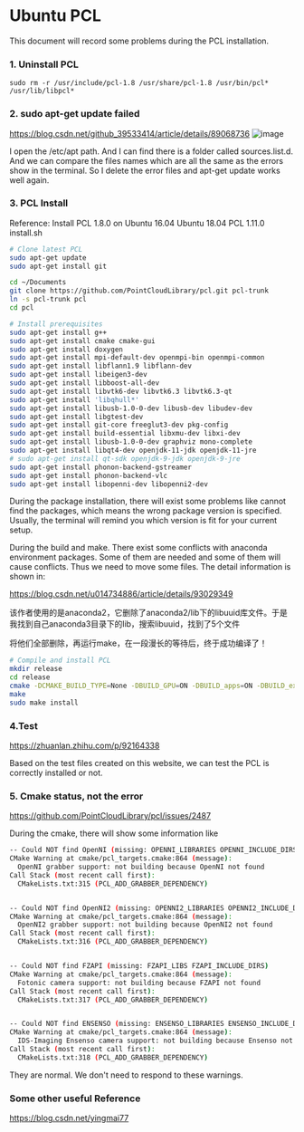 # Ubuntu PCL
This document will record some problems during the PCL installation.

### 1. Uninstall PCL

```sudo rm -r /usr/include/pcl-1.8 /usr/share/pcl-1.8 /usr/bin/pcl* /usr/lib/libpcl*```


### 2. sudo apt-get update failed
https://blog.csdn.net/github_39533414/article/details/89068736
![image](https://user-images.githubusercontent.com/47040892/142699365-cbe1bef6-917c-48e9-af4f-b4bb82904fdd.png)

I open the /etc/apt path. And I can find there is a folder called sources.list.d. And we can compare the files names which are all the same as the errors show in the terminal. So I delete the error files and apt-get update works well again.

### 3. PCL Install
Reference: Install PCL 1.8.0 on Ubuntu 16.04
Ubuntu 18.04 PCL 1.11.0 install.sh

```bash
# Clone latest PCL
sudo apt-get update
sudo apt-get install git

cd ~/Documents
git clone https://github.com/PointCloudLibrary/pcl.git pcl-trunk
ln -s pcl-trunk pcl
cd pcl

# Install prerequisites
sudo apt-get install g++
sudo apt-get install cmake cmake-gui
sudo apt-get install doxygen
sudo apt-get install mpi-default-dev openmpi-bin openmpi-common
sudo apt-get install libflann1.9 libflann-dev
sudo apt-get install libeigen3-dev
sudo apt-get install libboost-all-dev
sudo apt-get install libvtk6-dev libvtk6.3 libvtk6.3-qt
sudo apt-get install 'libqhull*'
sudo apt-get install libusb-1.0-0-dev libusb-dev libudev-dev
sudo apt-get install libgtest-dev
sudo apt-get install git-core freeglut3-dev pkg-config
sudo apt-get install build-essential libxmu-dev libxi-dev
sudo apt-get install libusb-1.0-0-dev graphviz mono-complete
sudo apt-get install libqt4-dev openjdk-11-jdk openjdk-11-jre 
# sudo apt-get install qt-sdk openjdk-9-jdk openjdk-9-jre
sudo apt-get install phonon-backend-gstreamer
sudo apt-get install phonon-backend-vlc
sudo apt-get install libopenni-dev libopenni2-dev
```

During the package installation, there will exist some problems like cannot find the packages, which means the wrong package version is specified. Usually, the terminal will remind you which version is fit for your current setup.

During the build and make. There exist some conflicts with anaconda environment packages. Some of them are needed and some of them will cause conflicts. Thus we need to move some files. The detail information is shown in:

https://blog.csdn.net/u014734886/article/details/93029349

该作者使用的是anaconda2，它删除了anaconda2/lib下的libuuid库文件。于是我找到自己anaconda3目录下的lib，搜索libuuid，找到了5个文件

将他们全部删除，再运行make，在一段漫长的等待后，终于成功编译了！

```bash
# Compile and install PCL
mkdir release
cd release
cmake -DCMAKE_BUILD_TYPE=None -DBUILD_GPU=ON -DBUILD_apps=ON -DBUILD_examples=ON ..
make
sudo make install
```

### 4.Test
https://zhuanlan.zhihu.com/p/92164338

Based on the test files created on this website, we can test the PCL is correctly installed or not.

### 5. Cmake status, not the error
https://github.com/PointCloudLibrary/pcl/issues/2487

During the cmake, there will show some information like

```bash
-- Could NOT find OpenNI (missing: OPENNI_LIBRARIES OPENNI_INCLUDE_DIRS) 
CMake Warning at cmake/pcl_targets.cmake:864 (message):
  OpenNI grabber support: not building because OpenNI not found
Call Stack (most recent call first):
  CMakeLists.txt:315 (PCL_ADD_GRABBER_DEPENDENCY)


-- Could NOT find OpenNI2 (missing: OPENNI2_LIBRARIES OPENNI2_INCLUDE_DIRS) 
CMake Warning at cmake/pcl_targets.cmake:864 (message):
  OpenNI2 grabber support: not building because OpenNI2 not found
Call Stack (most recent call first):
  CMakeLists.txt:316 (PCL_ADD_GRABBER_DEPENDENCY)


-- Could NOT find FZAPI (missing: FZAPI_LIBS FZAPI_INCLUDE_DIRS) 
CMake Warning at cmake/pcl_targets.cmake:864 (message):
  Fotonic camera support: not building because FZAPI not found
Call Stack (most recent call first):
  CMakeLists.txt:317 (PCL_ADD_GRABBER_DEPENDENCY)


-- Could NOT find ENSENSO (missing: ENSENSO_LIBRARIES ENSENSO_INCLUDE_DIRS) 
CMake Warning at cmake/pcl_targets.cmake:864 (message):
  IDS-Imaging Ensenso camera support: not building because Ensenso not found
Call Stack (most recent call first):
  CMakeLists.txt:318 (PCL_ADD_GRABBER_DEPENDENCY)
  ```
  
  They are normal. We don't need to respond to these warnings.

### Some other useful Reference
https://blog.csdn.net/yingmai77
